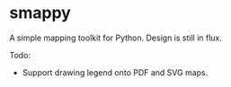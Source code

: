 
# smappy

A simple mapping toolkit for Python. Design is still in flux.

Todo:

  * Support drawing legend onto PDF and SVG maps.
